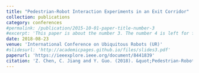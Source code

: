 ```yaml
---
title: "Pedestrian-Robot Interaction Experiments in an Exit Corridor"
collection: publications
category: conferences
#permalink: /publication/2015-10-01-paper-title-number-3
#excerpt: 'This paper is about the number 3. The number 4 is left for future work.'
date: 2018-08-23
venue: 'International Conference on Ubiquitous Robots (UR)'
#slidesurl: 'http://academicpages.github.io/files/slides3.pdf'
paperurl: 'https://ieeexplore.ieee.org/document/8441839'
citation: 'Z. Chen, C. Jiang and Y. Guo. (2018). &quot;Pedestrian-Robot Interaction Experiments in an Exit Corridor.&quot; <i>International Conference on Ubiquitous Robots (UR)</i>.'
---
```

